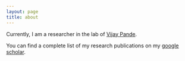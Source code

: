 ```yaml
---
layout: page
title: about
---
```


Currently, I am a researcher in the lab of [Vijay
Pande](https://www.pandelab.org).  


You can find a complete list of my research publications on my [google scholar](https://scholar.google.com/citations?user=5puhOkwAAAAJ&hl=en).
